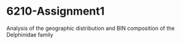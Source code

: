 # 6210-Assignment1
Analysis of the geographic distribution and BIN composition of the Delphinidae family
